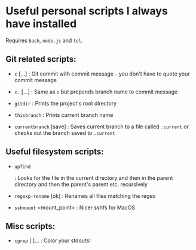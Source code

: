 Useful personal scripts I always have installed
===============================================

Requires `bash`, `node.js` and `tcl`.

## Git related scripts:

- `c` [<message>...] : Git commit with commit message - you don't have
   to quote your commit message
   
- `c.` [<message>...] : Same as `c` but prepends branch name to commit message

- `gitdir` : Prints the project's root directory

- `thisbranch` : Prints current branch name

- `currentbranch` [save] : Saves current branch to a file called `.current`
  or checks out the branch saved to `.current`


## Useful filesystem scripts:

- `upfind` <search> : Looks for the file in the current directory and then in
  the parent directory and then the parent's parent etc. recursively

- `regexp-rename` <regex> <replacement> [ok] : Renames all files matching the
  regex

- `sshmount` <server> <mount_point> : Nicer sshfs for MacOS


## Misc scripts:

- `cgrep` [<regex> <colorspec>]... : Color your stdouts!

